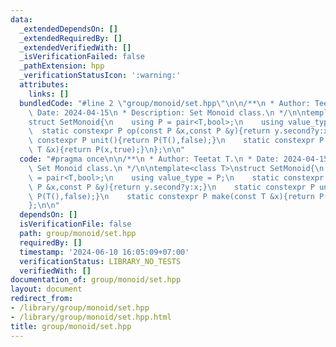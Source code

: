 ```yaml
---
data:
  _extendedDependsOn: []
  _extendedRequiredBy: []
  _extendedVerifiedWith: []
  _isVerificationFailed: false
  _pathExtension: hpp
  _verificationStatusIcon: ':warning:'
  attributes:
    links: []
  bundledCode: "#line 2 \"group/monoid/set.hpp\"\n\n/**\n * Author: Teetat T.\n *\
    \ Date: 2024-04-15\n * Description: Set Monoid class.\n */\n\ntemplate<class T>\n\
    struct SetMonoid{\n    using P = pair<T,bool>;\n    using value_type = P;\n  \
    \  static constexpr P op(const P &x,const P &y){return y.second?y:x;}\n    static\
    \ constexpr P unit(){return P(T(),false);}\n    static constexpr P make(const\
    \ T &x){return P(x,true);}\n};\n\n"
  code: "#pragma once\n\n/**\n * Author: Teetat T.\n * Date: 2024-04-15\n * Description:\
    \ Set Monoid class.\n */\n\ntemplate<class T>\nstruct SetMonoid{\n    using P\
    \ = pair<T,bool>;\n    using value_type = P;\n    static constexpr P op(const\
    \ P &x,const P &y){return y.second?y:x;}\n    static constexpr P unit(){return\
    \ P(T(),false);}\n    static constexpr P make(const T &x){return P(x,true);}\n\
    };\n\n"
  dependsOn: []
  isVerificationFile: false
  path: group/monoid/set.hpp
  requiredBy: []
  timestamp: '2024-06-10 16:05:09+07:00'
  verificationStatus: LIBRARY_NO_TESTS
  verifiedWith: []
documentation_of: group/monoid/set.hpp
layout: document
redirect_from:
- /library/group/monoid/set.hpp
- /library/group/monoid/set.hpp.html
title: group/monoid/set.hpp
---
```

